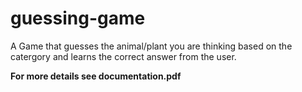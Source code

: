 # guessing-game

A Game that guesses the animal/plant you are thinking based on the catergory and learns the correct answer from the user.

**For more details see documentation.pdf**
